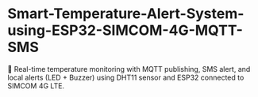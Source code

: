 # Smart-Temperature-Alert-System-using-ESP32-SIMCOM-4G-MQTT-SMS
📡 Real-time temperature monitoring with MQTT publishing, SMS alert, and local alerts (LED + Buzzer) using DHT11 sensor and ESP32 connected to SIMCOM 4G LTE.

